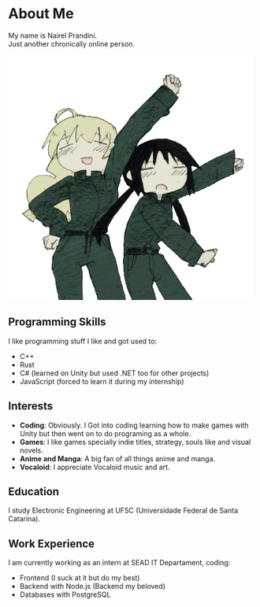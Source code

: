 # About Me
My name is Nairel Prandini.  
Just another chronically online person.

![](https://github.com/NairelPrandini/NairelPrandini/blob/main/girls-last-tour-glt.gif)

## Programming Skills

I like programming stuff I like and got used to:
- C++
- Rust
- C# (learned on Unity but used .NET too for other projects)
- JavaScript (forced to learn it during my internship)

## Interests
- **Coding**: Obviously. I Got into coding learning how to make games with Unity but then went on to do programing as a whole.
- **Games**: I like games specially indie titles, strategy, souls like and visual novels.
- **Anime and Manga**: A big fan of all things anime and manga.
- **Vocaloid**: I appreciate Vocaloid music and art.

## Education
I study Electronic Engineering at UFSC (Universidade Federal de Santa Catarina).

## Work Experience

I am currently working as an intern at SEAD IT Departament, coding:
- Frontend (I suck at it but do my best)
- Backend with Node.js (Backend my beloved)
- Databases with PostgreSQL
